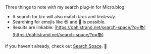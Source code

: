 ---
---

Three things to note with my search plug-in for Micro.blog:

- A search for *tire* will also match *tires* and *tirelessly*.
- Searching for emojis like 😍 and 🎉 is possible.
- Results are linkable: [https://dahlstrand.net/search-space/?q=📚](https://dahlstrand.net/search-space/?q=📚)

If you haven't already, check out [Search Space](https://micro.blog/account/plugins/view/78). 🔭

